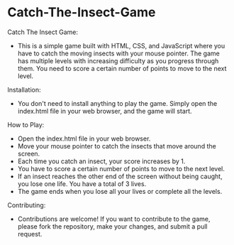# Catch-The-Insect-Game

Catch The Insect Game:
- This is a simple game built with HTML, CSS, and JavaScript where you have to catch the moving insects with your mouse pointer. The game has multiple levels with increasing difficulty as you progress through them. You need to score a certain number of points to move to the next level.

Installation:
- You don't need to install anything to play the game. Simply open the index.html file in your web browser, and the game will start.

How to Play:
- Open the index.html file in your web browser.
- Move your mouse pointer to catch the insects that move around the screen.
- Each time you catch an insect, your score increases by 1.
- You have to score a certain number of points to move to the next level.
- If an insect reaches the other end of the screen without being caught, you lose one life. You have a total of 3 lives.
- The game ends when you lose all your lives or complete all the levels.

Contributing:
- Contributions are welcome! If you want to contribute to the game, please fork the repository, make your changes, and submit a pull request.
